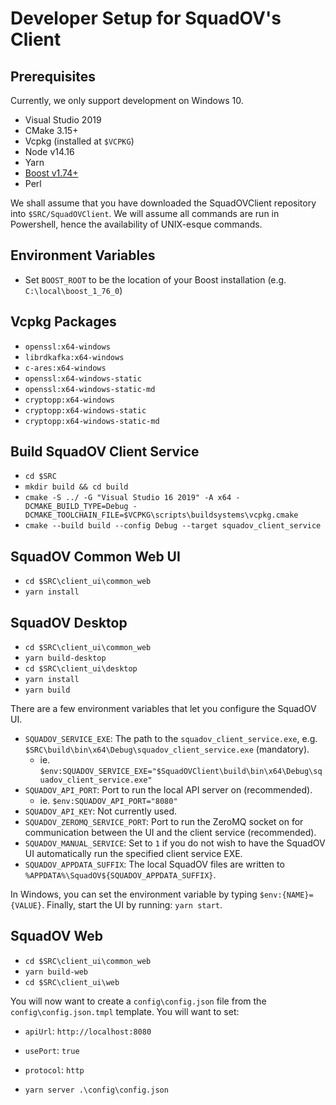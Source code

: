 # Developer Setup for SquadOV's Client

## Prerequisites

Currently, we only support development on Windows 10.

* Visual Studio 2019
* CMake 3.15+
* Vcpkg (installed at `$VCPKG`)
* Node v14.16
* Yarn
* [Boost v1.74+](https://sourceforge.net/projects/boost/files/boost-binaries/1.74.0/)
* Perl

We shall assume that you have downloaded the SquadOVClient repository into `$SRC/SquadOVClient`.
We will assume all commands are run in Powershell, hence the availability of UNIX-esque commands.

## Environment Variables

* Set `BOOST_ROOT` to be the location of your Boost installation (e.g. `C:\local\boost_1_76_0`)

## Vcpkg Packages

* `openssl:x64-windows`
* `librdkafka:x64-windows`
* `c-ares:x64-windows`
* `openssl:x64-windows-static`
* `openssl:x64-windows-static-md`
* `cryptopp:x64-windows`
* `cryptopp:x64-windows-static`
* `cryptopp:x64-windows-static-md`

## Build SquadOV Client Service

* `cd $SRC`
* `mkdir build && cd build`
* `cmake -S ../ -G "Visual Studio 16 2019" -A x64 -DCMAKE_BUILD_TYPE=Debug -DCMAKE_TOOLCHAIN_FILE=$VCPKG\scripts\buildsystems\vcpkg.cmake`
* `cmake --build build --config Debug --target squadov_client_service`

## SquadOV Common Web UI

* `cd $SRC\client_ui\common_web`
* `yarn install`


## SquadOV Desktop

* `cd $SRC\client_ui\common_web`
* `yarn build-desktop`
* `cd $SRC\client_ui\desktop`
* `yarn install`
* `yarn build`

There are a few environment variables that let you configure the SquadOV UI.
* `SQUADOV_SERVICE_EXE`: The path to the `squadov_client_service.exe`, e.g. `$SRC\build\bin\x64\Debug\squadov_client_service.exe` (mandatory).
    * ie. `$env:SQUADOV_SERVICE_EXE="$SquadOVClient\build\bin\x64\Debug\squadov_client_service.exe"`
* `SQUADOV_API_PORT`: Port to run the local API server on (recommended).
    * ie. `$env:SQUADOV_API_PORT="8080"`
* `SQUADOV_API_KEY`: Not currently used.
* `SQUADOV_ZEROMQ_SERVICE_PORT`: Port to run the ZeroMQ socket on for communication between the UI and the client service (recommended).
* `SQUADOV_MANUAL_SERVICE`: Set to `1` if you do not wish to have the SquadOV UI automatically run the specified client service EXE.
* `SQUADOV_APPDATA_SUFFIX`: The local SquadOV files are written to `%APPDATA%\SquadOV${SQUADOV_APPDATA_SUFFIX}`.

In Windows, you can set the environment variable by typing `$env:{NAME}={VALUE}`.
Finally, start the UI by running: `yarn start`.

## SquadOV Web

* `cd $SRC\client_ui\common_web`
* `yarn build-web`
* `cd $SRC\client_ui\web`

You will now want to create a `config\config.json` file from the `config\config.json.tmpl` template.
You will want to set:
* `apiUrl`: `http://localhost:8080`
* `usePort`: `true`
* `protocol`: `http`

* `yarn server .\config\config.json`